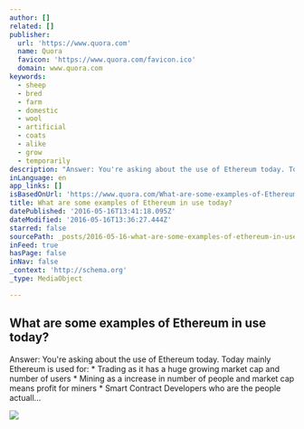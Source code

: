```yaml
---
author: []
related: []
publisher:
  url: 'https://www.quora.com'
  name: Quora
  favicon: 'https://www.quora.com/favicon.ico'
  domain: www.quora.com
keywords:
  - sheep
  - bred
  - farm
  - domestic
  - wool
  - artificial
  - coats
  - alike
  - grow
  - temporarily
description: "Answer: You're asking about the use of Ethereum today. Today mainly Ethereum is used for: * Trading as it has a huge growing market cap and number of users * Mining as a increase in number of people and market cap means profit for miners * Smart Contract Developers who are the people actuall..."
inLanguage: en
app_links: []
isBasedOnUrl: 'https://www.quora.com/What-are-some-examples-of-Ethereum-in-use-today'
title: What are some examples of Ethereum in use today?
datePublished: '2016-05-16T13:41:18.095Z'
dateModified: '2016-05-16T13:36:27.444Z'
starred: false
sourcePath: _posts/2016-05-16-what-are-some-examples-of-ethereum-in-use-today.md
inFeed: true
hasPage: false
inNav: false
_context: 'http://schema.org'
_type: MediaObject

---
```

<article style=""><h1>What are some examples of Ethereum in use today?</h1><p>Answer: You're asking about the use of Ethereum today. Today mainly Ethereum is used for: * Trading as it has a huge growing market cap and number of users * Mining as a increase in number of people and market cap means profit for miners * Smart Contract Developers who are the people actuall...</p><img src="https://qsf.is.quoracdn.net/-images.new_grid.fb_share_default.pnge6dde9cfa6e03c43.png" /></article>